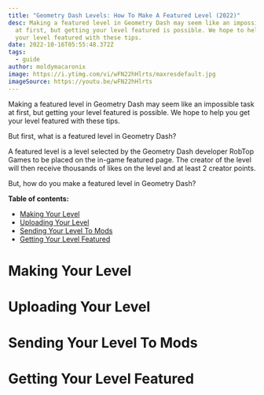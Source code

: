 ```yaml
---
title: "Geometry Dash Levels: How To Make A Featured Level (2022)"
desc: Making a featured level in Geometry Dash may seem like an impossible task
  at first, but getting your level featured is possible. We hope to help you get
  your level featured with these tips.
date: 2022-10-16T05:55:48.372Z
tags:
  - guide
author: moldymacaronix
image: https://i.ytimg.com/vi/wFN22hHlrts/maxresdefault.jpg
imageSource: https://youtu.be/wFN22hHlrts
---
```

Making a featured level in Geometry Dash may seem like an impossible task at first, but getting your level featured is possible. We hope to help you get your level featured with these tips.

But first, what is a featured level in Geometry Dash?

A﻿ featured level is a level selected by the Geometry Dash developer RobTop Games to be placed on the in-game featured page. The creator of the level will then receive thousands of likes on the level and at least 2 creator points.

B﻿ut, how do you make a featured level in Geometry Dash?

**Table of contents:**

* [Making Your Level](#making-your-level)
* [Uploading Your Level](#uploading-your-level)
* [Sending Your Level To Mods](#sending-your-level-to-mods)
* [Getting Your Level Featured](#getting-your-level-featured)

# Making Your Level

# Uploading Your Level

# Sending Your Level To Mods

# Getting Your Level Featured